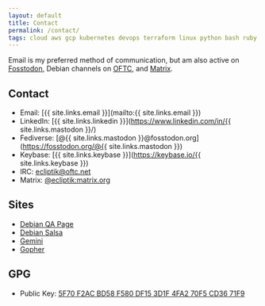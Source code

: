 ```yaml
---
layout: default
title: Contact
permalink: /contact/
tags: cloud aws gcp kubernetes devops terraform linux python bash ruby jenkins github gitlab scrum agile sre
---
```


Email is my preferred method of communication, but am also active on [Fosstodon](https://fosstodon.org/), Debian channels on [OFTC](https://www.oftc.net), and [Matrix](https://matrix.org).

## Contact

- Email: [{{ site.links.email }}](mailto:{{ site.links.email }})
- LinkedIn: [{{ site.links.linkedin }}](https://www.linkedin.com/in/{{ site.links.mastodon }}/)
- Fediverse: [@{{ site.links.mastodon }}@fosstodon.org](https://fosstodon.org/@{{ site.links.mastodon }})
- Keybase: [{{ site.links.keybase }}](https://keybase.io/{{ site.links.keybase }})
- IRC: [ecliptik@oftc.net](https://www.oftc.net)
- Matrix: [@ecliptik:matrix.org](https://matrix.org)

## Sites
- [Debian QA Page](https://qa.debian.org/developer.php?email=ecliptik%40gmail.com)
- [Debian Salsa](https://salsa.debian.org/ecliptik)
- [Gemini](gemini://rawtext.club/~ecliptik/)
- [Gopher](gopher://rawtext.club:70/1~ecliptik)

## GPG
- Public Key: [5F70 F2AC BD58 F580 DF15  3D1F 4FA2 70F5 CD36 71F9](https://keybase.io/ecliptik/pgp_keys.asc?fingerprint=5f70f2acbd58f580df153d1f4fa270f5cd3671f9)
